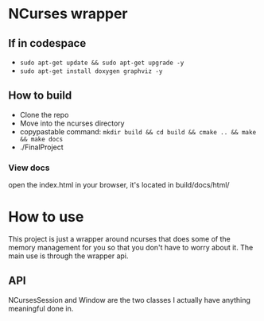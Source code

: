 # NCurses wrapper

## If in codespace
- `sudo apt-get update && sudo apt-get upgrade -y`
- `sudo apt-get install doxygen graphviz -y`

## How to build
- Clone the repo
- Move into the ncurses directory
- copypastable command: `mkdir build && cd build && cmake .. && make && make docs`
- ./FinalProject

### View docs
open the index.html in your browser, it's located in build/docs/html/

# How to use
This project is just a wrapper around ncurses that does some of the memory
management for you so that you don't have to worry about it.
The main use is through the wrapper api.

## API
NCursesSession and Window are the two classes I actually have anything meaningful done in.
